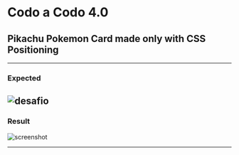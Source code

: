 
# Codo a Codo 4.0

## Pikachu Pokemon Card made only with CSS Positioning

-----------------------------------------------------------------------
### Expected

![desafio](https://user-images.githubusercontent.com/91075823/165942628-2394d4ef-2c2e-47a6-b542-405bbdac0a64.png)
-----------------------------------------------------------------------
### Result
![screenshot](https://user-images.githubusercontent.com/91075823/161443079-eee26030-12f7-4926-87bc-336f703a183a.jpg)

-----------------------------------------------------------------------
